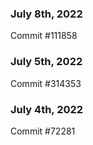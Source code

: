 ### July 8th, 2022

Commit #111858

### July 5th, 2022

Commit #314353


### July 4th, 2022

Commit #72281
